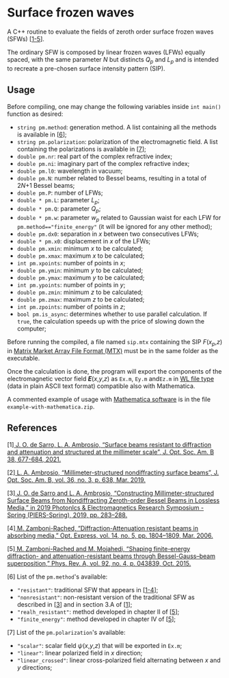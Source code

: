 # Surface frozen waves
A C++ routine to evaluate the fields of zeroth order surface frozen waves (SFWs) [[1-5](#references)].

The ordinary SFW is composed by linear frozen waves (LFWs) equally spaced, with the same parameter *N* but distincts *Q*<sub>*p*</sub> and *L*<sub>*p*</sub> and is intended to recreate a pre-chosen surface intensity pattern (SIP).

## Usage
Before compiling, one may change the following variables inside ```int main()``` function as desired:

- ```string pm.method```: generation method. A list containing all the methods is available in [[6](#references)];
- ```string pm.polarization```: polarization of the electromagnetic field. A list containing the polarizations is available in [[7](#references)];
- ```double pm.nr```: real part of the complex refractive index;
- ```double pm.ni```: imaginary part of the complex refractive index;
- ```double pm.l0```: wavelength in vacuum;
- ```double pm.N```: number related to Bessel beams, resulting in a total of 2*N*+1 Bessel beams;
- ```double pm.P```: number of LFWs;
- ```double * pm.L```: parameter *L*<sub>*p*</sub>;
- ```double * pm.Q```: parameter *Q*<sub>*p*</sub>;
- ```double * pm.w```: parameter *w*<sub>*p*</sub> related to Gaussian waist for each LFW for ```pm.method=="finite_energy"``` (it will be ignored for any other method);
- ```double pm.dx0```: separation in *x* between two consecutives LFWs;
- ```double * pm.x0```: displacement in *x* of the LFWs;
- ```double pm.xmin```: minimum *x* to be calculated;
- ```double pm.xmax```: maximum *x* to be calculated;
- ```int pm.xpoints```: number of points in *x*;
- ```double pm.ymin```: minimum *y* to be calculated;
- ```double pm.ymax```: maximum *y* to be calculated;
- ```int pm.ypoints```: number of points in *y*;
- ```double pm.zmin```: minimum *z* to be calculated;
- ```double pm.zmax```: maximum *z* to be calculated;
- ```int pm.zpoints```: number of points in *z*;
- ```bool pm.is_async```: determines whether to use parallel calculation. If ```true```, the calculation speeds up with the price of slowing down the computer;

Before running the compiled, a file named ```sip.mtx``` containing the SIP *F*(*x*<sub>*p*</sub>,*z*) in <a href="https://math.nist.gov/MatrixMarket/formats.html">Matrix Market Array File Format (MTX)</a> must be in the same folder as the executable.

Once the calculation is done, the program will export the components of the electromagnetic vector field ***E***(*x*,*y*,*z*) as ```Ex.m```, ```Ey.m``` and```Ez.m``` in <a href="https://reference.wolfram.com/language/ref/format/WL.html">WL file type</a> (data in plain ASCII text format) compatible also with Mathematica.

A commented example of usage with <a href="https://www.wolfram.com/mathematica/">Mathematica software</a> is in the file ```example-with-mathematica.zip```.

## References
[1]<a href="https://doi.org/10.1364/JOSAB.412756"> J. O. de Sarro, L. A. Ambrosio, “Surface beams resistant to diffraction and attenuation and structured at the millimeter scale”, J. Opt. Soc. Am. B 38, 677-684, 2021.</a>

[2]<a href="https://doi.org/10.1364/JOSAB.36.000638"> L. A. Ambrosio, “Millimeter-structured nondiffracting surface beams”, J. Opt. Soc. Am. B, vol. 36, no. 3, p. 638, Mar. 2019.</a>

[3]<a href="https://doi.org/10.1109/PIERS-Spring46901.2019.9017377"> J. O. de Sarro and L. A. Ambrosio, “Constructing Millimeter-structured Surface Beams from Nondiffracting Zeroth-order Bessel Beams in Lossless Media,” in 2019 PhotonIcs & Electromagnetics Research Symposium - Spring (PIERS-Spring), 2019, pp. 283–288.</a>

[4]<a href="https://doi.org/10.1364/OE.14.001804"> M. Zamboni-Rached, “Diffraction-Attenuation resistant beams in absorbing media,” Opt. Express, vol. 14, no. 5, pp. 1804–1809, Mar. 2006.</a>

[5]<a href="https://doi.org/10.1103/PhysRevA.92.043839"> M. Zamboni-Rached and M. Mojahedi, “Shaping finite-energy diffraction- and attenuation-resistant beams through Bessel-Gauss–beam superposition,” Phys. Rev. A, vol. 92, no. 4, p. 043839, Oct. 2015.</a>

[6] List of the ```pm.method```'s available:
- ```"resistant"```: traditional SFW that appears in [[1-4](#references)];
- ```"nonresistant"```: non-resistant version of the traditional SFW as described in [[3](#references)] and in section 3.A of [[1](#references)];
- ```"realh_resistant"```: method developed in chapter II of [[5](#references)];
- ```"finite_energy"```: method developed in chapter IV of [[5](#references)];

[7] List of the ```pm.polarization```'s available:
- ```"scalar"```: scalar field *ψ*(*x*,*y*,*z*) that will be exported in ```Ex.m```;
- ```"linear"```: linear polarized field in *x* direction;
- ```"linear_crossed"```: linear cross-polarized field alternating between *x* and *y* directions;
